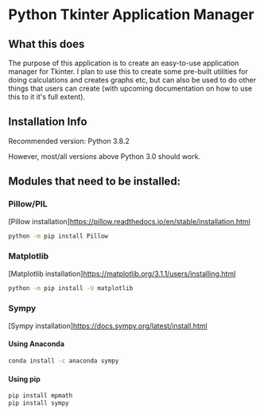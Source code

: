 # Python Tkinter Application Manager

## What this does

The purpose of this application is to create an
easy-to-use application manager for Tkinter. I plan to
use this to create some pre-built utilities for doing
calculations and creates graphs etc, but can also be
used to do other things that users can create (with
upcoming documentation on how to use this to it it's
full extent).

## Installation Info

Recommended version: Python 3.8.2

However, most/all versions above Python 3.0 should work.

## Modules that need to be installed:

### Pillow/PIL

[Pillow installation]https://pillow.readthedocs.io/en/stable/installation.html

```bash
python -m pip install Pillow
```

### Matplotlib

[Matplotlib installation]https://matplotlib.org/3.1.1/users/installing.html

```bash
python -m pip install -U matplotlib
```

### Sympy

[Sympy installation]https://docs.sympy.org/latest/install.html

#### Using Anaconda

```bash
conda install -c anaconda sympy
```

#### Using pip

```bash
pip install mpmath
pip install sympy
```